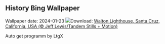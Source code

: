 ## History Bing Wallpaper
Wallpaper date: 2024-01-23
![](https://www.bing.com/th?id=OHR.SantaCruzSunrise_EN-GB0952968899_UHD.jpg&w=1000)Download: [Walton Lighthouse, Santa Cruz, California, USA (© Jeff Lewis/Tandem Stills + Motion)](https://www.bing.com/th?id=OHR.SantaCruzSunrise_EN-GB0952968899_UHD.jpg)

Auto get programm by LtgX
